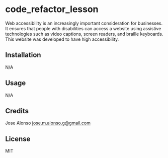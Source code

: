 # code_refactor_lesson

Web accessibility is an increasingly important consideration for businesses. It ensures that people with disabilities can access a website using assistive technologies such as video captions, screen readers, and braille keyboards.
This website was developed to have high accessibility.

## Installation
N/A

## Usage
N/A

## Credits
Jose Alonso jose.m.alonso.g@gmail.com

## License
MIT
